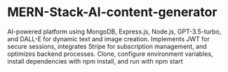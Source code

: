 # MERN-Stack-AI-content-generator
AI-powered platform using MongoDB, Express.js, Node.js, GPT-3.5-turbo, and DALL-E for dynamic text and image creation.
Implements JWT for secure sessions, integrates Stripe for subscription management, and optimizes backend processes. Clone, configure environment variables, install dependencies with npm install, and run with npm start

